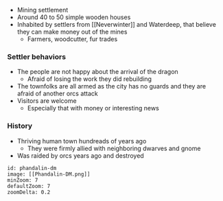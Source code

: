 - Mining settlement
- Around 40 to 50 simple wooden houses
- Inhabited by settlers from [[Neverwinter]] and Waterdeep, that believe they can make money out of the mines
	- Farmers, woodcutter, fur trades
 
### Settler behaviors
- The people are not happy about the arrival of the dragon
	- Afraid of losing the work they did rebuilding
- The townfolks are all armed as the city has no guards and they are afraid of another orcs attack
- Visitors are welcome
	- Especially that with money or interesting news

### History
- Thriving human town hundreads of years ago
	- They were firmly allied with neighboring dwarves and gnome
- Was raided by orcs years ago and destroyed

```leaflet
id: phandalin-dm
image: [[Phandalin-DM.png]]
minZoom: 7
defaultZoom: 7
zoomDelta: 0.2
```